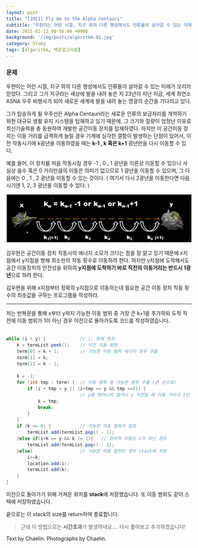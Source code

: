 ```yaml
---
layout: post
title: "[1011] Fly me to the Alpha Centauri"
subtitle: "우현이는 어린 시절, 지구 외의 다른 행성에서도 인류들이 살아갈 수 있는 미래가 오리라 믿었다."
date: 2021-02-12 00:56:00 +0900
background: '/img/posts/algorithm-01.jpg'
category: Study
tags: [algorithm, 백준알고리즘]
---
```

### 문제
우현이는 어린 시절, 지구 외의 다른 행성에서도 인류들이 살아갈 수 있는 미래가 오리라 믿었다. 그리고 그가 지구라는 세상에 발을 내려 놓은 지 23년이 지난 지금, 세계 최연소 ASNA 우주 비행사가 되어 새로운 세계에 발을 내려 놓는 영광의 순간을 기다리고 있다.

그가 탑승하게 될 우주선은 Alpha Centauri라는 새로운 인류의 보금자리를 개척하기 위한 대규모 생활 유지 시스템을 탑재하고 있기 때문에, 그 크기와 질량이 엄청난 이유로 최신기술력을 총 동원하여 개발한 공간이동 장치를 탑재하였다. 하지만 이 공간이동 장치는 이동 거리를 급격하게 늘릴 경우 기계에 심각한 결함이 발생하는 단점이 있어서, 이전 작동시기에 k광년을 이동하였을 때는 **k-1 , k 혹은 k+1** 광년만을 다시 이동할 수 있다. 

예를 들어, 이 장치를 처음 작동시킬 경우 -1 , 0 , 1 광년을 이론상 이동할 수 있으나 사실상 음수 혹은 0 거리만큼의 이동은 의미가 없으므로 1 광년을 이동할 수 있으며, 그 다음에는 0 , 1 , 2 광년을 이동할 수 있는 것이다. ( 여기서 다시 2광년을 이동한다면 다음 시기엔 1, 2, 3 광년을 이동할 수 있다. )

<img class="img-fluid" src="/img/posts/inPost/algorithm-01.JPG">

김우현은 공간이동 장치 작동시의 에너지 소모가 크다는 점을 잘 알고 있기 때문에 x지점에서 y지점을 향해 최소한의 작동 횟수로 이동하려 한다. 하지만 y지점에 도착해서도 공간 이동장치의 안전성을 위하여 **y지점에 도착하기 바로 직전의 이동거리는 반드시 1광년**으로 하려 한다.

김우현을 위해 x지점부터 정확히 y지점으로 이동하는데 필요한 공간 이동 장치 작동 횟수의 최솟값을 구하는 프로그램을 작성하라.

*****

저는 반복문을 통해 x부터 y까지 가능한 이동 범위 중 가장 큰 k+1을 추가하되 도착 직전에 이동 범위가 1이 아닌 경우 이전으로 돌아가도록 코드를 작성하였습니다.

``` java

while (i < y) {             // i: 현재 위치
    k = termList.peek();    // 이전 이동 범위
    term[0] = k + 1;        // 가능한 이동 범위 세가지 모두 추출
    term[1] = k;
    term[2] = k - 1;

    k = -1;
    for (int tmp : term) {  // 이동 범위 중 가능한 범위 추출 (큰 순으로)
        if (i + tmp < y || (i+tmp == y && tmp ==1)) {
                            // y를 벗어나지 않거나 y 직전일 때 이동 거리가 1인 경우 
            k = tmp;
            break;
        }
    }
    if (k <= 0) {           // 가능한 이동 범위가 없음
        termList.add(termList.pop() - 1);
    }else if(i+k == y && k != 1){   // 마지막 이동이 1이 아닌 경우
        termList.add(termList.pop() - 1);
    }else{                  // 가능한 이동 범위인 경우 stack에 저장
        i+=k;             
        location.add(i);
        termList.add(k);   
    }
}

```

이전으로 돌아가기 위해 거쳐온 위치를 **stack**에 저장했습니다. 또 이동 범위도 같이 스택에 저장하였습니다.

끝으로는 이 stack의 size를 return하며 종료합니다.

> 근데 이 방법으로는 **시간초과**가 발생하네요.... 다시 풀어보고 추가하겠습니다!

<p class = "placeholder">Text by Chaelin. Photographs by Chaelin.</p>